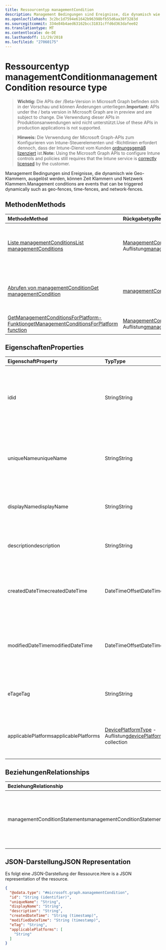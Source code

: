 ```yaml
---
title: Ressourcentyp managementCondition
description: Management Bedingungen sind Ereignisse, die dynamisch wie Geo-Klammern, ausgelöst werden, können Zeit Klammern und Netzwerk Klammern.
ms.openlocfilehash: 3c2bc1d7594e61642b96398bfb55d6aa38f3283d
ms.sourcegitcommit: 334e84b4aed63162bcc31831cffd6d363dafee02
ms.translationtype: MT
ms.contentlocale: de-DE
ms.lasthandoff: 11/29/2018
ms.locfileid: "27060175"
---
```

# <a name="managementcondition-resource-type"></a><span data-ttu-id="57aeb-103">Ressourcentyp managementCondition</span><span class="sxs-lookup"><span data-stu-id="57aeb-103">managementCondition resource type</span></span>

> <span data-ttu-id="57aeb-104">**Wichtig:** Die APIs der /Beta-Version in Microsoft Graph befinden sich in der Vorschau und können Änderungen unterliegen.</span><span class="sxs-lookup"><span data-stu-id="57aeb-104">**Important:** APIs under the / beta version in Microsoft Graph are in preview and are subject to change.</span></span> <span data-ttu-id="57aeb-105">Die Verwendung dieser APIs in Produktionsanwendungen wird nicht unterstützt.</span><span class="sxs-lookup"><span data-stu-id="57aeb-105">Use of these APIs in production applications is not supported.</span></span>

> <span data-ttu-id="57aeb-106">**Hinweis:** Die Verwendung der Microsoft Graph-APIs zum Konfigurieren von Intune-Steuerelementen und -Richtlinien erfordert dennoch, dass der Intune-Dienst vom Kunden [ordnungsgemäß lizenziert](https://go.microsoft.com/fwlink/?linkid=839381) ist.</span><span class="sxs-lookup"><span data-stu-id="57aeb-106">**Note:** Using the Microsoft Graph APIs to configure Intune controls and policies still requires that the Intune service is [correctly licensed](https://go.microsoft.com/fwlink/?linkid=839381) by the customer.</span></span>

<span data-ttu-id="57aeb-107">Management Bedingungen sind Ereignisse, die dynamisch wie Geo-Klammern, ausgelöst werden, können Zeit Klammern und Netzwerk Klammern.</span><span class="sxs-lookup"><span data-stu-id="57aeb-107">Management conditions are events that can be triggered dynamically such as geo-fences, time-fences, and network-fences.</span></span>
## <a name="methods"></a><span data-ttu-id="57aeb-108">Methoden</span><span class="sxs-lookup"><span data-stu-id="57aeb-108">Methods</span></span>
|<span data-ttu-id="57aeb-109">Methode</span><span class="sxs-lookup"><span data-stu-id="57aeb-109">Method</span></span>|<span data-ttu-id="57aeb-110">Rückgabetyp</span><span class="sxs-lookup"><span data-stu-id="57aeb-110">Return Type</span></span>|<span data-ttu-id="57aeb-111">Beschreibung</span><span class="sxs-lookup"><span data-stu-id="57aeb-111">Description</span></span>|
|:---|:---|:---|
|[<span data-ttu-id="57aeb-112">Liste managementConditions</span><span class="sxs-lookup"><span data-stu-id="57aeb-112">List managementConditions</span></span>](../api/intune-fencing-managementcondition-list.md)|<span data-ttu-id="57aeb-113">[ManagementCondition](../resources/intune-fencing-managementcondition.md) -Auflistung</span><span class="sxs-lookup"><span data-stu-id="57aeb-113">[managementCondition](../resources/intune-fencing-managementcondition.md) collection</span></span>|<span data-ttu-id="57aeb-114">Listeneigenschaften und Beziehungen der [ManagementCondition](../resources/intune-fencing-managementcondition.md) -Objekte.</span><span class="sxs-lookup"><span data-stu-id="57aeb-114">List properties and relationships of the [managementCondition](../resources/intune-fencing-managementcondition.md) objects.</span></span>|
|[<span data-ttu-id="57aeb-115">Abrufen von managementCondition</span><span class="sxs-lookup"><span data-stu-id="57aeb-115">Get managementCondition</span></span>](../api/intune-fencing-managementcondition-get.md)|[<span data-ttu-id="57aeb-116">managementCondition</span><span class="sxs-lookup"><span data-stu-id="57aeb-116">managementCondition</span></span>](../resources/intune-fencing-managementcondition.md)|<span data-ttu-id="57aeb-117">Lesen Sie Eigenschaften und Beziehungen des [ManagementCondition](../resources/intune-fencing-managementcondition.md) -Objekts.</span><span class="sxs-lookup"><span data-stu-id="57aeb-117">Read properties and relationships of the [managementCondition](../resources/intune-fencing-managementcondition.md) object.</span></span>|
|[<span data-ttu-id="57aeb-118">GetManagementConditionsForPlatform-Funktion</span><span class="sxs-lookup"><span data-stu-id="57aeb-118">getManagementConditionsForPlatform function</span></span>](../api/intune-fencing-managementcondition-getmanagementconditionsforplatform.md)|<span data-ttu-id="57aeb-119">[ManagementCondition](../resources/intune-fencing-managementcondition.md) -Auflistung</span><span class="sxs-lookup"><span data-stu-id="57aeb-119">[managementCondition](../resources/intune-fencing-managementcondition.md) collection</span></span>|<span data-ttu-id="57aeb-120">Noch nicht dokumentiert</span><span class="sxs-lookup"><span data-stu-id="57aeb-120">Not yet documented</span></span>|

## <a name="properties"></a><span data-ttu-id="57aeb-121">Eigenschaften</span><span class="sxs-lookup"><span data-stu-id="57aeb-121">Properties</span></span>
|<span data-ttu-id="57aeb-122">Eigenschaft</span><span class="sxs-lookup"><span data-stu-id="57aeb-122">Property</span></span>|<span data-ttu-id="57aeb-123">Typ</span><span class="sxs-lookup"><span data-stu-id="57aeb-123">Type</span></span>|<span data-ttu-id="57aeb-124">Beschreibung</span><span class="sxs-lookup"><span data-stu-id="57aeb-124">Description</span></span>|
|:---|:---|:---|
|<span data-ttu-id="57aeb-125">id</span><span class="sxs-lookup"><span data-stu-id="57aeb-125">id</span></span>|<span data-ttu-id="57aeb-126">String</span><span class="sxs-lookup"><span data-stu-id="57aeb-126">String</span></span>|<span data-ttu-id="57aeb-127">Eindeutiger Bezeichner für die Bedingung Management.</span><span class="sxs-lookup"><span data-stu-id="57aeb-127">Unique identifier for the management condition.</span></span> <span data-ttu-id="57aeb-128">System generierten Wert, die beim Erstellen zugewiesen.</span><span class="sxs-lookup"><span data-stu-id="57aeb-128">System generated value assigned when created.</span></span>|
|<span data-ttu-id="57aeb-129">uniqueName</span><span class="sxs-lookup"><span data-stu-id="57aeb-129">uniqueName</span></span>|<span data-ttu-id="57aeb-130">String</span><span class="sxs-lookup"><span data-stu-id="57aeb-130">String</span></span>|<span data-ttu-id="57aeb-131">Eindeutiger Name für die Bedingung Management.</span><span class="sxs-lookup"><span data-stu-id="57aeb-131">Unique name for the management condition.</span></span> <span data-ttu-id="57aeb-132">In Management Bedingung Ausdrücken verwendet.</span><span class="sxs-lookup"><span data-stu-id="57aeb-132">Used in management condition expressions.</span></span>|
|<span data-ttu-id="57aeb-133">displayName</span><span class="sxs-lookup"><span data-stu-id="57aeb-133">displayName</span></span>|<span data-ttu-id="57aeb-134">String</span><span class="sxs-lookup"><span data-stu-id="57aeb-134">String</span></span>|<span data-ttu-id="57aeb-135">Der Administrator definierter Name der Bedingung Management.</span><span class="sxs-lookup"><span data-stu-id="57aeb-135">The admin defined name of the management condition.</span></span>|
|<span data-ttu-id="57aeb-136">description</span><span class="sxs-lookup"><span data-stu-id="57aeb-136">description</span></span>|<span data-ttu-id="57aeb-137">String</span><span class="sxs-lookup"><span data-stu-id="57aeb-137">String</span></span>|<span data-ttu-id="57aeb-138">Der Administrator definiert die Beschreibung der Bedingung Management.</span><span class="sxs-lookup"><span data-stu-id="57aeb-138">The admin defined description of the management condition.</span></span>|
|<span data-ttu-id="57aeb-139">createdDateTime</span><span class="sxs-lookup"><span data-stu-id="57aeb-139">createdDateTime</span></span>|<span data-ttu-id="57aeb-140">DateTimeOffset</span><span class="sxs-lookup"><span data-stu-id="57aeb-140">DateTimeOffset</span></span>|<span data-ttu-id="57aeb-141">Der Zeitpunkt, an die Bedingung Management erstellt wurde.</span><span class="sxs-lookup"><span data-stu-id="57aeb-141">The time the management condition was created.</span></span> <span data-ttu-id="57aeb-142">Generierte Service-Seite.</span><span class="sxs-lookup"><span data-stu-id="57aeb-142">Generated service side.</span></span>|
|<span data-ttu-id="57aeb-143">modifiedDateTime</span><span class="sxs-lookup"><span data-stu-id="57aeb-143">modifiedDateTime</span></span>|<span data-ttu-id="57aeb-144">DateTimeOffset</span><span class="sxs-lookup"><span data-stu-id="57aeb-144">DateTimeOffset</span></span>|<span data-ttu-id="57aeb-145">Die Zeit, die die Bedingung Management zuletzt geändert wurde.</span><span class="sxs-lookup"><span data-stu-id="57aeb-145">The time the management condition was last modified.</span></span> <span data-ttu-id="57aeb-146">Aktualisierte Service-Seite.</span><span class="sxs-lookup"><span data-stu-id="57aeb-146">Updated service side.</span></span>|
|<span data-ttu-id="57aeb-147">eTag</span><span class="sxs-lookup"><span data-stu-id="57aeb-147">eTag</span></span>|<span data-ttu-id="57aeb-148">String</span><span class="sxs-lookup"><span data-stu-id="57aeb-148">String</span></span>|<span data-ttu-id="57aeb-149">ETag der Bedingung Management.</span><span class="sxs-lookup"><span data-stu-id="57aeb-149">ETag of the management condition.</span></span> <span data-ttu-id="57aeb-150">Aktualisierte Service-Seite.</span><span class="sxs-lookup"><span data-stu-id="57aeb-150">Updated service side.</span></span>|
|<span data-ttu-id="57aeb-151">applicablePlatforms</span><span class="sxs-lookup"><span data-stu-id="57aeb-151">applicablePlatforms</span></span>|<span data-ttu-id="57aeb-152">[DevicePlatformType](../resources/intune-shared-deviceplatformtype.md) -Auflistung</span><span class="sxs-lookup"><span data-stu-id="57aeb-152">[devicePlatformType](../resources/intune-shared-deviceplatformtype.md) collection</span></span>|<span data-ttu-id="57aeb-153">Die entsprechenden Plattformen für diese Bedingung Management.</span><span class="sxs-lookup"><span data-stu-id="57aeb-153">The applicable platforms for this management condition.</span></span>|

## <a name="relationships"></a><span data-ttu-id="57aeb-154">Beziehungen</span><span class="sxs-lookup"><span data-stu-id="57aeb-154">Relationships</span></span>
|<span data-ttu-id="57aeb-155">Beziehung</span><span class="sxs-lookup"><span data-stu-id="57aeb-155">Relationship</span></span>|<span data-ttu-id="57aeb-156">Typ</span><span class="sxs-lookup"><span data-stu-id="57aeb-156">Type</span></span>|<span data-ttu-id="57aeb-157">Beschreibung</span><span class="sxs-lookup"><span data-stu-id="57aeb-157">Description</span></span>|
|:---|:---|:---|
|<span data-ttu-id="57aeb-158">managementConditionStatements</span><span class="sxs-lookup"><span data-stu-id="57aeb-158">managementConditionStatements</span></span>|<span data-ttu-id="57aeb-159">[ManagementConditionStatement](../resources/intune-fencing-managementconditionstatement.md) -Auflistung</span><span class="sxs-lookup"><span data-stu-id="57aeb-159">[managementConditionStatement](../resources/intune-fencing-managementconditionstatement.md) collection</span></span>|<span data-ttu-id="57aeb-160">Die Bedingung Management Anweisungen, die Bedingung Management zugeordnet ist.</span><span class="sxs-lookup"><span data-stu-id="57aeb-160">The management condition statements associated to the management condition.</span></span>|

## <a name="json-representation"></a><span data-ttu-id="57aeb-161">JSON-Darstellung</span><span class="sxs-lookup"><span data-stu-id="57aeb-161">JSON Representation</span></span>
<span data-ttu-id="57aeb-162">Es folgt eine JSON-Darstellung der Ressource.</span><span class="sxs-lookup"><span data-stu-id="57aeb-162">Here is a JSON representation of the resource.</span></span>
<!-- {
  "blockType": "resource",
  "keyProperty": "id",
  "@odata.type": "microsoft.graph.managementCondition"
}
-->
``` json
{
  "@odata.type": "#microsoft.graph.managementCondition",
  "id": "String (identifier)",
  "uniqueName": "String",
  "displayName": "String",
  "description": "String",
  "createdDateTime": "String (timestamp)",
  "modifiedDateTime": "String (timestamp)",
  "eTag": "String",
  "applicablePlatforms": [
    "String"
  ]
}
```





